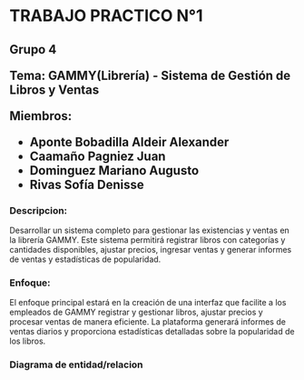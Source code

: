 <h1>TRABAJO PRACTICO N°1</h1>
<h2>
  <p>Grupo 4</p>
  <p>Tema: GAMMY(Librería) - Sistema de Gestión de Libros y Ventas</p>
  <p>Miembros:</p>
  <ul>
    <li>Aponte Bobadilla Aldeir Alexander</li>
    <li>Caamaño Pagniez Juan</li>
    <li>Dominguez Mariano Augusto</li>
    <li>Rivas Sofía Denisse</li>
  </ul>
</h2>
<h3>Descripcion:</h3>
<p>Desarrollar un sistema completo para gestionar las existencias y ventas en la librería GAMMY. Este sistema permitirá registrar libros con categorías y cantidades disponibles, ajustar precios, ingresar ventas y generar informes de ventas y estadísticas de popularidad.</p>
<h3>Enfoque:</h3>
<p>El enfoque principal estará en la creación de una interfaz que facilite a los empleados de GAMMY registrar y gestionar libros, ajustar precios y procesar ventas de manera eficiente. La plataforma generará informes de ventas diarios y proporciona estadísticas detalladas sobre la popularidad de los libros.</p>

<h3>Diagrama de entidad/relacion</h3>
